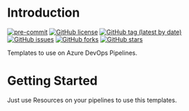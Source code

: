 # Introduction

[![pre-commit](https://img.shields.io/badge/pre--commit-enabled-brightgreen?logo=pre-commit&logoColor=white)](https://github.com/pre-commit/pre-commit)
[![GitHub license](https://img.shields.io/github/license/bcochofel/azuredevops-pipeline-templates.svg)](https://github.com/bcochofel/azuredevops-pipeline-templates/blob/master/LICENSE)
[![GitHub tag (latest by date)](https://img.shields.io/github/v/tag/bcochofel/azuredevops-pipeline-templates)](https://github.com/bcochofel/azuredevops-pipeline-templates/tags)
[![GitHub issues](https://img.shields.io/github/issues/bcochofel/azuredevops-pipeline-templates.svg)](https://github.com/bcochofel/azuredevops-pipeline-templates/issues/)
[![GitHub forks](https://img.shields.io/github/forks/bcochofel/azuredevops-pipeline-templates.svg?style=social&label=Fork&maxAge=2592000)](https://github.com/bcochofel/azuredevops-pipeline-templates/network/)
[![GitHub stars](https://img.shields.io/github/stars/bcochofel/azuredevops-pipeline-templates.svg?style=social&label=Star&maxAge=2592000)](https://github.com/bcochofel/azuredevops-pipeline-templates/stargazers/)

Templates to use on Azure DevOps Pipelines.

# Getting Started

Just use Resources on your pipelines to use this templates.
